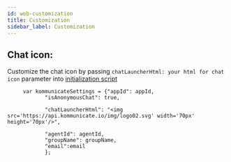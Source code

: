 ```yaml
---
id: web-customization
title: Customization
sidebar_label: Customization
---
```


## Chat icon:
Customize the chat icon by passing  `chatLauncherHtml: your html for chat icon` parameter into [initialization script](https://docs.kommunicate.io/docs/web-installation.html#script')

```
     var kommunicateSettings = {"appId": appId,
            "isAnonymousChat": true,

            "chatLauncherHtml": "<img src='https://api.kommunicate.io/img/logo02.svg' width='70px' height='70px'/>", 

            "agentId": agentId,
            "groupName": groupName,
            "email":email
            };

``` 